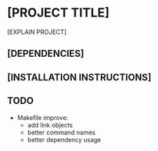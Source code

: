 # [PROJECT TITLE]
[EXPLAIN PROJECT]

## [DEPENDENCIES]

## [INSTALLATION INSTRUCTIONS]

## TODO
- Makefile improve: 
  - add link objects
  - better command names
  - better dependency usage
